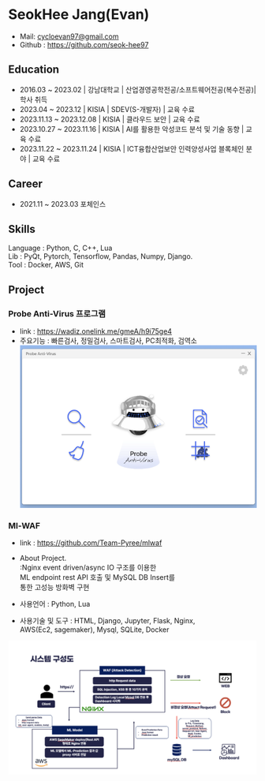 # SeokHee Jang(Evan)

- Mail: <cycloevan97@gmail.com>
- Github : <https://github.com/seok-hee97>


## Education

- 2016.03 ~ 2023.02 | 강남대학교 | 산업경영공학전공/소프트웨어전공(복수전공)| 학사 취득   
- 2023.04 ~ 2023.12 | KISIA | SDEV(S-개발자) | 교육 수료 
- 2023.11.13 ~ 2023.12.08 | KISIA | 클라우드 보안 | 교육 수료  
- 2023.10.27 ~ 2023.11.16 | KISIA | AI를 활용한 악성코드 분석 및 기술 동향 | 교육 수료   
- 2023.11.22 ~ 2023.11.24 | KISIA | ICT융합산업보안 인력양성사업 블록체인 분야 | 교육 수료   

## Career

- 2021.11 ~ 2023.03 포체인스


## Skills
Language : Python, C, C++, Lua     
Lib : PyQt, Pytorch, Tensorflow, Pandas, Numpy, Django.     
Tool : Docker, AWS, Git         

## Project 


### Probe Anti-Virus 프로그램

- link : https://wadiz.onelink.me/gmeA/h9i75ge4
- 주요기능 : 빠른검사, 정밀검사, 스마트검사, PC최적화, 검역소  
![main](img/probe/probe_main.png)


###  Ml-WAF   
- link : https://github.com/Team-Pyree/mlwaf    
- About Project.   
  :Nginx event driven/async IO 구조를 이용한    
  ML endpoint rest API 호출 및 MySQL DB Insert를  
  통한 고성능 방화벽 구현

- 사용언어 : Python, Lua
- 사용기술 및 도구 : HTML, Django, Jupyter, Flask, Nginx,   
  AWS(Ec2, sagemaker), Mysql, SQLite, Docker     

![system-config](img/mlwaf/system-config.png)










